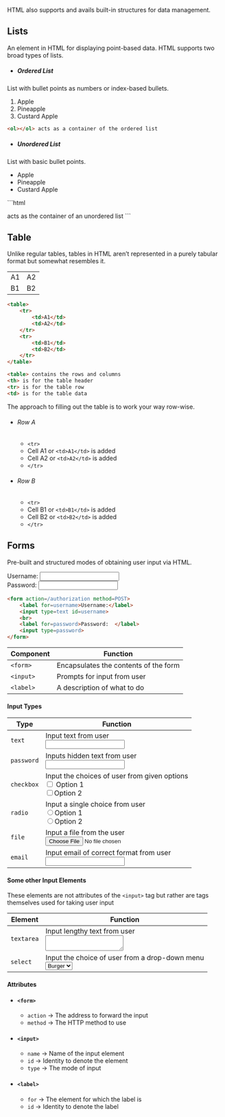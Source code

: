 HTML also supports and avails built-in structures for data management.

## Lists
An element in HTML for displaying point-based data. 
HTML supports two broad types of lists.

- ##### Ordered List
List with bullet points as numbers or index-based bullets.
<ol>
	<li>Apple</li>
	<li>Pineapple</li>
	<li>Custard Apple</li>
</ol>

```html
<ol></ol> acts as a container of the ordered list
```

- ##### Unordered List
List with basic bullet points.
<ul>
	<li>Apple</li>
	<li>Pineapple</li>
	<li>Custard Apple</li>
</ul>
 ```html
<ul></ul> acts as the container of an unordered list
```


## Table
Unlike regular tables, tables in HTML aren’t represented in a purely tabular format but somewhat resembles it.

<table>
	<tr>
		<td>A1</td>
		<td>A2</td>
	</tr>
	<tr>
		<td>B1</td>
		<td>B2</td>
	</tr>
</table>

```html
<table>
	<tr>
		<td>A1</td>
		<td>A2</td>
	</tr>
	<tr>
		<td>B1</td>
		<td>B2</td>
	</tr>
</table>
```

```html
<table> contains the rows and columns
<th> is for the table header
<tr> is for the table row
<td> is for the table data
```

The approach to filling out the table is to work your way row-wise.

* ###### Row A
    - `<tr>`
    - Cell A1 or `<td>A1</td>` is added
    - Cell A2 or `<td>A2</td>` is added
    - `</tr>`

* ###### Row B
    - `<tr>`
    - Cell B1 or `<td>B1</td>` is added
    - Cell B2 or `<td>B2</td>` is added
    -  `</tr>`


## Forms
Pre-built and structured modes of obtaining user input via HTML.  

<form action=/authorization method=POST>
	<label for=username>Username:</label>
	<input type=text id=username>
	<br>
	<label for=password>Password:  </label>
	<input type=password>
</form>


```html
<form action=/authorization method=POST>
	<label for=username>Username:</label>
	<input type=text id=username>
	<br>
	<label for=password>Password:  </label>
	<input type=password>
</form>
```



| Component | Function |
|--|--|
| `<form>` | Encapsulates the contents of the form |
| `<input>` | Prompts for input from user |
| `<label>` | A description of what to do |

#### Input Types

| Type | Function |
|--|--|
| `text` | Input text from user <br> <input type=text>|
| `password` | Inputs hidden text from user <br> <input type=password>|
| `checkbox` | Input the choices of user from given options <br> <input type=checkbox value=Option1> <label for=Option1>Option 1</label> <br> <input type=checkbox value=Option2><label for=Option2>Option 2</label>|
| `radio` | Input a single choice from user <br> <input type=radio name=Option><label for=option1>Option 1</label> <br> <input type=radio name=Option><label for=Option2>Option 2</label>|
| `file` | Input a file from the user <br> <input type=file>  |
| `email` | Input email of correct format from user <br> <input type=email pattern=“.+@gmail\.com”> |

#### Some other Input Elements
These elements are not attributes of the `<input>` tag but rather are tags themselves used for taking user input

| Element | Function |
|--|--|
| `textarea` | Input lengthy text from user <br> <textarea></textarea>|
| `select` | Input the choice of user from a drop-down menu <br> <select name=food><option value=burger>Burger</option><br><option value=Pizza>Pizza</option></select> |
#### Attributes

* #### `<form>`
	* `action` → The address to forward the input
	* `method` → The HTTP method to use

* #### `<input>`
	* `name` → Name of the input element
	* `id` → Identity to denote the element
	*  `type` → The mode of input

* #### `<label>`
	* `for` → The element for which the label is
	* `id` → Identity to denote the label
